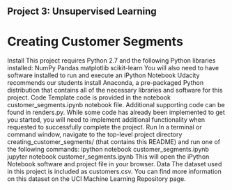 ## Project 3: Unsupervised Learning

# Creating Customer Segments

Install
This project requires Python 2.7 and the following Python libraries installed:
NumPy
Pandas
matplotlib
scikit-learn
You will also need to have software installed to run and execute an iPython Notebook
Udacity recommends our students install Anaconda, a pre-packaged Python distribution that contains all of the necessary libraries and software for this project.
Code
Template code is provided in the notebook customer_segments.ipynb notebook file. Additional supporting code can be found in renders.py. While some code has already been implemented to get you started, you will need to implement additional functionality when requested to successfully complete the project.
Run
In a terminal or command window, navigate to the top-level project directory creating_customer_segments/ (that contains this README) and run one of the following commands:
ipython notebook customer_segments.ipynb jupyter notebook customer_segments.ipynb
This will open the iPython Notebook software and project file in your browser.
Data
The dataset used in this project is included as customers.csv. You can find more information on this dataset on the UCI Machine Learning Repository page.
